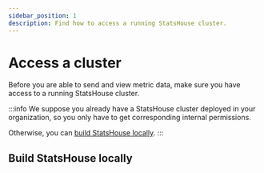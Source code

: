 ```yaml
---
sidebar_position: 1
description: Find how to access a running StatsHouse cluster.
---
```


# Access a cluster

Before you are able to send and view metric data, make sure you have access to a running StatsHouse cluster.

:::info
We suppose you already have a StatsHouse cluster deployed in your organization, so you only have to get
corresponding internal permissions.

Otherwise, you can [build StatsHouse locally](#build-statshouse-locally).
:::

## Build StatsHouse locally

